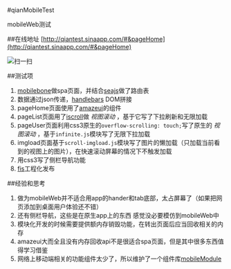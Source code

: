#qianMobileTest

mobileWeb测试

##在线地址
[http://qiantest.sinaapp.com/#&pageHome](http://qiantest.sinaapp.com/#&pageHome)

![扫一扫](http://qiantest.sinaapp.com/image/erw.png)

##测试项

1. [mobilebone](http://www.zhangxinxu.com/wordpress/2014/10/mobilebone-js-mobile-web-app-core/)做spa页面，并结合[seajs](seajs.org)做了路由表
2. 数据通过json传递，[handlebars](http://handlebarsjs.com/) DOM拼接
3. pageHome页面使用了[amazeui](http://amazeui.org/)的组件
4. pageList页面用了[iscroll](http://cubiq.org/iscroll-5)做 *视图滚动* ，基于它写了下拉刷新和无限加载
5. pageUser页面利用css3原生的`overflow-scrolling: touch;`写了原生的 *视图滚动* ，基于`infinite.js`模块写了无限下拉加载
6. imgload页面基于`scroll-imgload.js`模块写了图片的懒加载（只加载当前看到的视图上的图片），在快速滚动屏幕的情况下不触发加载
7. 用css3写了侧栏导航功能
8. [fis](http://fis.baidu.com/)工程化发布

##经验和思考

1. 做为mobileWeb并不适合用app的hander和tab底部，太占屏幕了（如果把网页添加到桌面用户体验还不错）
2. 还有侧栏导航，这些是在原生app上的东西 感觉没必要模仿到mobileWeb中
3. 模块化开发的时候需要提供额内存销毁功能，在转出页面后应当回收相关的内存
4. amazeui大而全且没有内存回收api不是很适合spa页面，但是其中很多东西值得学习借鉴
5. 网络上移动端相关的功能组件太少了，所以维护了一个组件库[mobileModule](https://github.com/xjchenhao/mobileModule)
